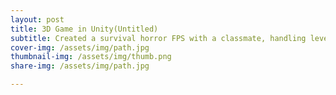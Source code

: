 ```yaml
---
layout: post
title: 3D Game in Unity(Untitled)
subtitle: Created a survival horror FPS with a classmate, handling level design and gameplay mechanics.
cover-img: /assets/img/path.jpg
thumbnail-img: /assets/img/thumb.png
share-img: /assets/img/path.jpg

---
```

